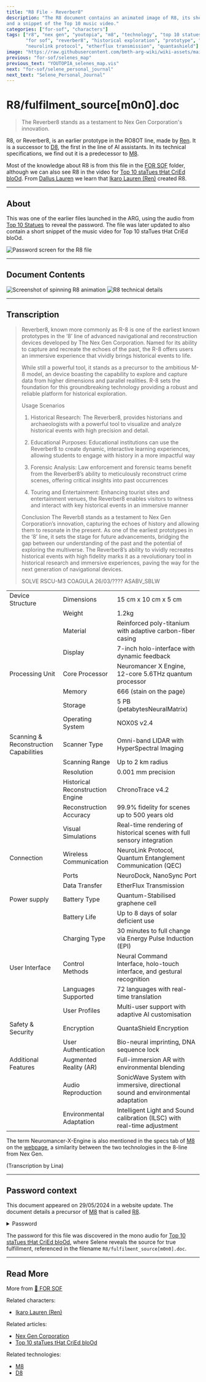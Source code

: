```yaml
---
title: "R8 File - Reverber8"
description: "The R8 document contains an animated image of R8, its sheet of technical specifications 
and a snippet of the Top 10 music video."
categories: ["for-sof", "characters"]
tags: ["r8", "nex gen", "youtopia", "m8", "technology", "top 10 statues that cried blood", 
       "for sof", "reverber8", "historical exploration", "prototype", "neuromancer x", "noxos", 
       "neurolink protocol", "etherflux transmission", "quantashield"]
image: "https://raw.githubusercontent.com/bmth-arg-wiki/wiki-assets/main/files/r8/r8-300x300.png"
previous: "for-sof/selenes_map"
previous_text: "YOUTOPIA_selenes_map.vis"
next: "for-sof/selene_personal_journal"
next_text: "Selene_Personal_Journal"
---
```

# R8/fulfilment_source[m0n0].doc

> The Reverber8 stands as a testament to Nex Gen Corporation's innovation.

R8, or Reverber8, is an earlier prototype in the RO8OT line, made by [Ren](../characters/ren). It 
is a successor to [D8](../for-sof/lauren_d8_log), the first in the line of AI assistants.
In its technical specifications, we find out it is a predecessor to [M8](../m8). 

Most of the knowledge about R8 is from this file in the [FOR SOF](../for-sof) folder, although we can also see R8 in the 
video for [Top 10 staTues tHat CriEd bloOd](../music/song-top10). From [Dallus Lauren](../characters/dallus-lauren) we 
learn that [Ikaro Lauren (Ren)](../characters/ren) created R8.

***

## About

This was one of the earlier files launched in the ARG, using the audio from [Top 10 Statues](../music/song-top10) 
to reveal the password. The file was later updated to also contain a short snippet of the music video for
Top 10 staTues tHat CriEd bloOd.

![Password screen for the R8 file](https://raw.githubusercontent.com/bmth-arg-wiki/wiki-assets/main/files/r8_pass.png)

***

## Document Contents

![Screenshot of spinning R8 animation](https://raw.githubusercontent.com/bmth-arg-wiki/wiki-assets/main/files/r8/r8_2.png)
![R8 technical details](https://raw.githubusercontent.com/bmth-arg-wiki/wiki-assets/main/files/r8/r8.png)

***

## Transcription

> Reverber8, known more commonly as R-8 is one of the earliest known prototypes in the ‘8’ line 
of advanced navigational and reconstruction devices developed by The Nex Gen Corporation. 
Named for its ability to capture and recreate the echoes of the past, the R-8 offers users 
an immersive experience that vividly brings historical events to life.
>
> While still a powerful tool, it stands as a precursor to the ambitious M-8 model, an device 
boasting the capability to explore and capture data from higher dimensions and parallel 
realities. R-8 sets the foundation for this groundbreaking technology providing a robust 
and reliable platform for historical exploration.
>
> Usage Scenarios
> 1. Historical Research:
> The Reverber8, provides historians and archaeologists with a powerful tool to visualize 
and analyze historical events with high precision and detail.
>
> 2. Educational Purposes:
> Educational institutions can use the Reverber8 to create dynamic, interactive learning
> experiences, allowing students to engage with history in a more impactful way
>
> 3. Forensic Analysis:
> Law enforcement and forensic teams benefit from the Reverber8’s ability to meticulously
> reconstruct crime scenes, offering critical insights into past occurrences
>
> 4. Touring and Entertainment:
> Enhancing tourist sites and entertainment venues, the Reverber8 enables visitors to witness
> and interact with key historical events in an immersive manner
>
> Conclusion
> The Reverb8 stands as a testament to Nex Gen Corporation’s innovation, capturing the echoes
> of history and allowing them to resonate in the present. As one of the earliest prototypes
> in the ‘8’ line, it sets the stage for future advancements, bridging the gap between our
> understanding of the past and the potential of exploring the multiverse. The Reverber8’s
> ability to vividly recreates historical events with high fidelity marks it as a revolutionary
> tool in historical research and immersive experiences, paving the way for the next generation
> of navigational devices.
>
> SOLVE RSCU-M3
> COAGULA 26/03/????
> ASABV_SBLW

|                                        |                                  |                                                                                 |
|----------------------------------------|----------------------------------|---------------------------------------------------------------------------------|
| Device Structure                       | Dimensions                       | 15 cm x 10 cm x 5 cm                                                            |
|                                        | Weight                           | 1.2kg                                                                           |
|                                        | Material                         | Reinforced poly-titanium with adaptive carbon-fiber casing                      |
|                                        | Display                          | 7-inch holo-interface with dynamic feedback                                     |
| Processing Unit                        | Core Processor                   | Neuromancer X Engine, 12-core 5.6THz quantum processor                          |
|                                        | Memory                           | 666 (stain on the page)                                                         |
|                                        | Storage                          | 5 PB (petabytesNeuralMatrix)                                                    |
|                                        | Operating System                 | NOX0S v2.4                                                                      |
| Scanning & Reconstruction Capabilities | Scanner Type                     | Omni-band LIDAR with HyperSpectral Imaging                                      |
|                                        | Scanning Range                   | Up to 2 km radius                                                               |
|                                        | Resolution                       | 0.001 mm precision                                                              |
|                                        | Historical Reconstruction Engine | ChronoTrace v4.2                                                                |
|                                        | Reconstruction Accuracy          | 99.9% fidelity for scenes up to 500 years old                                   |
|                                        | Visual Simulations               | Real-time rendering of historical scenes with full sensory integration          |
| Connection                             | Wireless Communication           | NeuroLink Protocol, Quantum Entanglement Communication (QEC)                    |
|                                        | Ports                            | NeuroDock, NanoSync Port                                                        |
|                                        | Data Transfer                    | EtherFlux Transmission                                                          |
| Power supply                           | Battery Type                     | Quantum-Stabilised graphene cell                                                |
|                                        | Battery Life                     | Up to 8 days of solar deficient use                                             |
|                                        | Charging Type                    | 30 minutes to full change via Energy Pulse Induction (EPI)                      |
| User Interface                         | Control Methods                  | Neural Command Interface, holo-touch interface, and gestural recognition        |
|                                        | Languages Supported              | 72 languages with real-time translation                                         |
|                                        | User Profiles                    | Multi-user support with adaptive AI customisation                               |
| Safety & Security                      | Encryption                       | QuantaShield Encryption                                                         |
|                                        | User Authentication              | Bio-neural imprinting, DNA sequence lock                                        |
| Additional Features                    | Augmented Reality (AR)           | Full-immersion AR with environmental blending                                   |
|                                        | Audio Reproduction               | SonicWave System with immersive, directional sound and environmental adaptation |
|                                        | Environmental Adaptation         | Intelligent Light and Sound calibration (ILSC) with real-time adjustment        |

The term Neuromancer-X-Engine is also mentioned in the specs tab of [M8](../m8) on the [webpage](../website/website), a 
similarity between the two technologies in the 8-line from Nex Gen.

(Transcription by Lina)

***

## Password context

This document appeared on 29/05/2024 in a website update. The document details a
precursor of [M8](../m8) that is called [R8](r8).

<details class="password">
  <summary>Password</summary>

within
</details>

The password for this file was discovered in the mono audio for [Top 10 staTues tHat CriEd bloOd](../music/song-top10), where 
Selene reveals the source for true fulfillment, referenced in the filename `R8/fulfilment_source[m0n0].doc`.

***

## Read More

More from [📁 FOR SOF](../for-sof)

Related characters:

- [Ikaro Lauren (Ren)](../characters/ren)

Related articles:

- [Nex Gen Corporation](../lore/nex-gen-corporation)
- [Top 10 staTues tHat CriEd bloOd](../music/song-top10)

Related technologies:

- [M8](../m8)
- [D8](lauren_d8_log)
